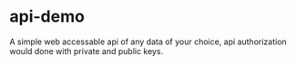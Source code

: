 # api-demo



 A simple web accessable api of any data of your choice, api authorization would done with private and public keys. 



